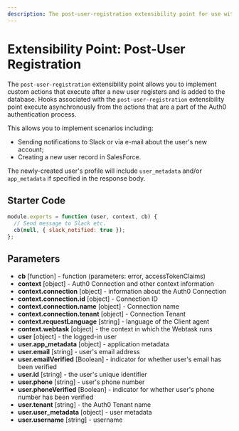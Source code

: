 ```yaml
---
description: The post-user-registration extensibility point for use with Auth0 Hooks
---
```


# Extensibility Point: Post-User Registration

The `post-user-registration` extensibility point allows you to implement custom actions that execute after a new user registers and is added to the database. Hooks associated with the `post-user-registration` extensibility point execute asynchronously from the actions that are a part of the Auth0 authentication process.

This allows you to implement scenarios including:

* Sending notifications to Slack or via e-mail about the user's new account;
* Creating a new user record in SalesForce.

The newly-created user's profile will include `user_metadata` and/or `app_metadata` if specified in the response body.

## Starter Code

```js
module.exports = function (user, context, cb) {
  // Send message to Slack etc.
  cb(null, { slack_notified: true });
};
```

## Parameters

* **cb** [function] - function (parameters: error, accessTokenClaims)
* **context** [object] - Auth0 Connection and other context information
* **context.connection** [object] - information about the Auth0 Connection
* **context.connection.id** [object] - Connection ID
* **context.connection.name** [object] - Connection name
* **context.connection.tenant** [object] - Connection Tenant
* **context.requestLanguage** [string] - language of the Client agent
* **context.webtask** [object] - the context in which the Webtask runs
* **user** [object] - the logged-in user
* **user.app_metadata** [object] - application metadata
* **user.email** [string] - user's email address
* **user.emailVerified** [Boolean] - indicator for whether user's email has been verified
* **user.id** [string] - the user's unique identifier
* **user.phone** [string] - user's phone number
* **user.phoneVerified** [Boolean] - indicator for whether user's phone number has been verified
* **user.tenant** [string] - the Auth0 Tenant name
* **user.user_metadata** [object] - user metadata
* **user.username** [string] - username
